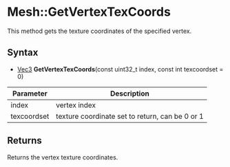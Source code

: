 # Mesh::GetVertexTexCoords

This method gets the texture coordinates of the specified vertex.

## Syntax

- [Vec3](Vec3.md) **GetVertexTexCoords**(const uint32_t index, const int texcoordset = 0)

| Parameter | Description |
|-|-|
| index | vertex index |
| texcoordset | texture coordinate set to return, can be 0 or 1 |

## Returns

Returns the vertex texture coordinates.
